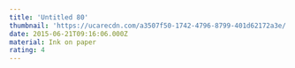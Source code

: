 ```yaml
---
title: 'Untitled 80'
thumbnail: 'https://ucarecdn.com/a3507f50-1742-4796-8799-401d62172a3e/'
date: 2015-06-21T09:16:06.000Z
material: Ink on paper
rating: 4
---
```

